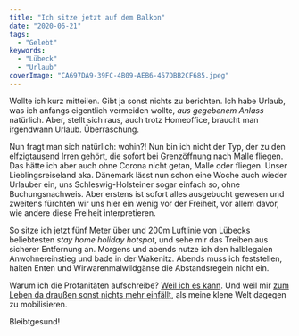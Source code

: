 ```yaml
---
title: "Ich sitze jetzt auf dem Balkon"
date: "2020-06-21"
tags:
  - "Gelebt"
keywords:
  - "Lübeck"
  - "Urlaub"
coverImage: "CA697DA9-39FC-4B09-AEB6-457DBB2CF685.jpeg"
---
```


Wollte ich kurz mitteilen. Gibt ja sonst nichts zu berichten. Ich habe Urlaub, was ich anfangs eigentlich vermeiden wollte, _aus gegebenem Anlass_ natürlich. Aber, stellt sich raus, auch trotz Homeoffice, braucht man irgendwann Urlaub. Überraschung.

Nun fragt man sich natürlich: wohin?! Nun bin ich nicht der Typ, der zu den elfzigtausend Irren gehört, die sofort bei Grenzöffnung nach Malle fliegen. Das hätte ich aber auch ohne Corona nicht getan, Malle oder fliegen. Unser Lieblingsreiseland aka. Dänemark lässt nun schon eine Woche auch wieder Urlauber ein, uns Schleswig-Holsteiner sogar einfach so, ohne Buchungsnachweis. Aber erstens ist sofort alles ausgebucht gewesen und zweitens fürchten wir uns hier ein wenig vor der Freiheit, vor allem davor, wie andere diese Freiheit interpretieren.

So sitze ich jetzt fünf Meter über und 200m Luftlinie von Lübecks beliebtesten _stay home holiday hotspot_, und sehe mir das Treiben aus sicherer Entfernung an. Morgens und abends nutze ich den halblegalen Anwohnereinstieg und bade in der Wakenitz. Abends muss ich feststellen, halten Enten und Wirwarenmalwildgänse die Abstandsregeln nicht ein.

Warum ich die Profanitäten aufschreibe? [Weil ich es kann](https://larsreineke.de/14-juni-2020-abends/). Und weil mir [zum Leben da draußen sonst nichts mehr einfällt](https://www.webrocker.de/2020/06/21/schreiblockade/), als meine klene Welt dagegen zu mobilisieren.

Bleibtgesund!
